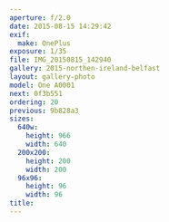 ```yaml
---
aperture: f/2.0
date: 2015-08-15 14:29:42
exif:
  make: OnePlus
exposure: 1/35
file: IMG_20150815_142940
gallery: 2015-northen-ireland-belfast
layout: gallery-photo
model: One A0001
next: 0f3b551
ordering: 20
previous: 9b828a3
sizes:
  640w:
    height: 966
    width: 640
  200x200:
    height: 200
    width: 200
  96x96:
    height: 96
    width: 96
title: 
---
```

